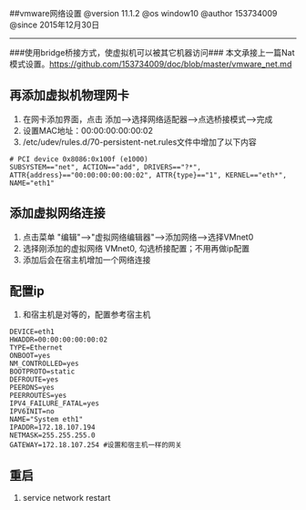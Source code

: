 ##vmware网络设置
@version    11.1.2
@os         window10
@author     153734009
@since      2015年12月30日  

----------
###使用bridge桥接方式，使虚拟机可以被其它机器访问###
本文承接上一篇Nat模式设置。<https://github.com/153734009/doc/blob/master/vmware_net.md>

再添加虚拟机物理网卡
-----
1. 在网卡添加界面，点击 添加-->选择网络适配器-->点选桥接模式-->完成
2. 设置MAC地址：00:00:00:00:00:02
3. /etc/udev/rules.d/70-persistent-net.rules文件中增加了以下内容  
```
# PCI device 0x8086:0x100f (e1000)
SUBSYSTEM=="net", ACTION=="add", DRIVERS=="?*", ATTR{address}=="00:00:00:00:00:02", ATTR{type}=="1", KERNEL=="eth*", NAME="eth1"
```

添加虚拟网络连接
-----
1. 点击菜单 "编辑"-->"虚拟网络编辑器"-->添加网络-->选择VMnet0
2. 选择刚添加的虚拟网络 VMnet0, 勾选桥接配置；不用再做ip配置
3. 添加后会在宿主机增加一个网络连接

配置ip
-----
1. 和宿主机是对等的，配置参考宿主机
```
DEVICE=eth1  
HWADDR=00:00:00:00:00:02  
TYPE=Ethernet  
ONBOOT=yes
NM_CONTROLLED=yes
BOOTPROTO=static
DEFROUTE=yes
PEERDNS=yes
PEERROUTES=yes
IPV4_FAILURE_FATAL=yes
IPV6INIT=no
NAME="System eth1"
IPADDR=172.18.107.194
NETMASK=255.255.255.0
GATEWAY=172.18.107.254 #设置和宿主机一样的网关
```

重启
-----
1. service network restart
